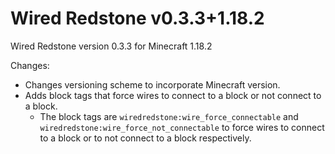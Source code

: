 # Wired Redstone v0.3.3+1.18.2

Wired Redstone version 0.3.3 for Minecraft 1.18.2

Changes:

* Changes versioning scheme to incorporate Minecraft version.
* Adds block tags that force wires to connect to a block or not connect to a block.
    * The block tags are `wiredredstone:wire_force_connectable` and `wiredredstone:wire_force_not_connectable` to force
      wires to connect to a block or to not connect to a block respectively.
